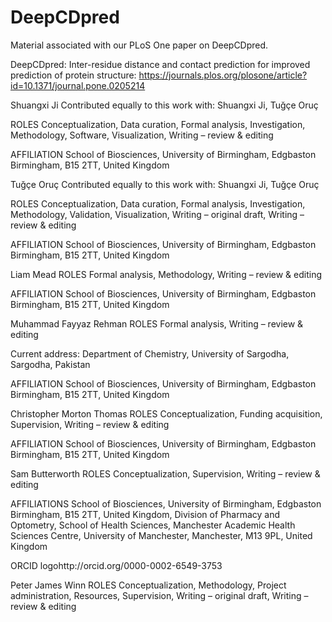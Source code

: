 # DeepCDpred
Material associated with our PLoS One paper on DeepCDpred.

DeepCDpred: Inter-residue distance and contact prediction for improved prediction of protein structure:
https://journals.plos.org/plosone/article?id=10.1371/journal.pone.0205214

Shuangxi Ji
Contributed equally to this work with: Shuangxi Ji, Tuğçe Oruç

ROLES Conceptualization, Data curation, Formal analysis, Investigation, Methodology, Software, Visualization, Writing – review & editing

AFFILIATION School of Biosciences, University of Birmingham, Edgbaston Birmingham, B15 2TT, United Kingdom

Tuğçe Oruç
Contributed equally to this work with: Shuangxi Ji, Tuğçe Oruç

ROLES Conceptualization, Data curation, Formal analysis, Investigation, Methodology, Validation, Visualization, Writing – original draft, Writing – review & editing

AFFILIATION School of Biosciences, University of Birmingham, Edgbaston Birmingham, B15 2TT, United Kingdom

Liam Mead
ROLES Formal analysis, Methodology, Writing – review & editing

AFFILIATION School of Biosciences, University of Birmingham, Edgbaston Birmingham, B15 2TT, United Kingdom

Muhammad Fayyaz Rehman
ROLES Formal analysis, Writing – review & editing

Current address: Department of Chemistry, University of Sargodha, Sargodha, Pakistan

AFFILIATION School of Biosciences, University of Birmingham, Edgbaston Birmingham, B15 2TT, United Kingdom

Christopher Morton Thomas
ROLES Conceptualization, Funding acquisition, Supervision, Writing – review & editing

AFFILIATION School of Biosciences, University of Birmingham, Edgbaston Birmingham, B15 2TT, United Kingdom

Sam Butterworth
ROLES Conceptualization, Supervision, Writing – review & editing

AFFILIATIONS School of Biosciences, University of Birmingham, Edgbaston Birmingham, B15 2TT, United Kingdom, Division of Pharmacy and Optometry, School of Health Sciences, Manchester Academic Health Sciences Centre, University of Manchester, Manchester, M13 9PL, United Kingdom

ORCID logohttp://orcid.org/0000-0002-6549-3753

Peter James Winn
ROLES Conceptualization, Methodology, Project administration, Resources, Supervision, Writing – original draft, Writing – review & editing
